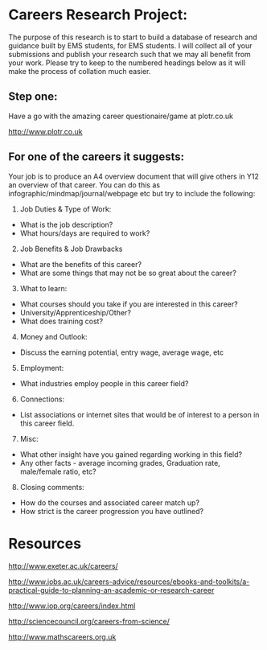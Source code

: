 
# Careers Research Project:
The purpose of this research is to start to build a database of research and guidance built by EMS students, for EMS students. I will collect all of your submissions and publish your research such that we may all benefit from your work.
Please try to keep to the numbered headings below as it will make the process of collation much easier.

## Step one:
Have a go with the amazing career questionaire/game at plotr.co.uk 

<http://www.plotr.co.uk>


## For one of the careers it suggests:

Your job is to produce an A4 overview document that will give others in Y12 an overview of that career. You can do this as infographic/mindmap/journal/webpage etc but try to include the following:

1. Job Duties & Type of Work: 
  - What is the job description?
  - What hours/days are required to work?
    
2. Job Benefits & Job Drawbacks
  - What are the benefits of this career?
  - What are some things that may not be so great about the career?
    
3. What to learn: 
  - What courses should you take if you are interested in this career? 
  - University/Apprenticeship/Other?
  - What does training cost?
4. Money and Outlook: 
  - Discuss the earning potential, entry wage, average wage, etc
5. Employment: 
  - What industries employ people in this career field?
6. Connections: 
  - List associations or internet sites that would be of interest to a person in this career field. 
7. Misc: 
  - What other insight have you gained regarding working in this field?
  - Any other facts - average incoming grades, Graduation rate, male/female ratio, etc?
8. Closing comments:
  - How do the courses and associated career match up? 
  - How strict is the career progression you have outlined?


# Resources

<http://www.exeter.ac.uk/careers/>

<http://www.jobs.ac.uk/careers-advice/resources/ebooks-and-toolkits/a-practical-guide-to-planning-an-academic-or-research-career>

<http://www.iop.org/careers/index.html>

<http://sciencecouncil.org/careers-from-science/>

<http://www.mathscareers.org.uk>


